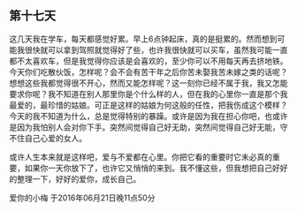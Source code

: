 ## 第十七天

这几天我在学车，每天都感觉好累。早上6点钟起床，真的是挺累的。然而想到可能我很快就可以拿到驾照就觉得好了些，也许我很快就可以买车，虽然我可能一直都不太喜欢车，但是我觉得你应该是会喜欢的，至少你可以不用每天再去挤地铁。今天你们吃散伙饭，怎样呢？会不会有苦干年之后你苦未娶我苦未嫁之类的话呢？想想这些我都觉得很不开心，然而又能怎样呢？这一刻你已经不属于我，我又怎能要求你呢？我不知道在别人那里你是个什么样的人，但在我的心里你一直是那个我最爱的，最珍惜的姑娘。可正是这样的姑娘为何这般的任性，把我伤成这个模样？今天的我不知道为什么，总是觉得特别的暴躁。或许是因为我在担心你吧，也或许是因为我怕别人会对你下手。突然间觉得自己好无助，突然间觉得自己好无能，守不住自己心爱的女人。

或许人生本来就是这样吧，爱与不爱都在心里。你把它看的重要时它未必真的重要，如果你一天你放下了，也许它又悄悄的来到。我不懂这些，但我想把自己好好的整理一下，好好的爱你，成长自己。

爱你的小梅
于2016年06月21日晚11点50分
